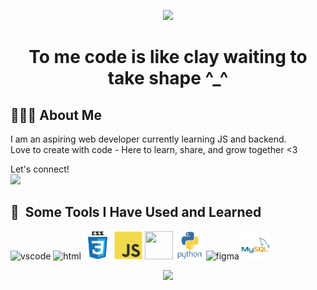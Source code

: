 <p align="center">
  <img src = "https://capsule-render.vercel.app/api?type=waving&height=100&color=0:f3ede1,100:d6c29b&text=Heyy!&fontColor=ffffff">
</p>
<h1 align="center">To me code is like clay waiting to take shape ^_^</h1>
<!-- <h1 align="center">Here to learn, share, and grow together ^_^</h1> -->

<h2>👩🏽‍💻 About Me</h2>
<p>
  I am an aspiring web developer currently learning JS and backend.<br>
  Love to create with code - Here to learn, share, and grow together <3
</p>

<p>Let's connect!<br>
<a href="https://www.linkedin.com/in/nazeeha-kb/">
  <img height="50" src="https://user-images.githubusercontent.com/46517096/166973395-19676cd8-f8ec-4abf-83ff-da8243505b82.png"/>
</a>
</p>

<h2>🔨 &nbsp;Some Tools I Have Used and Learned</h2>
<p align="left">
  <img src="https://cdn.jsdelivr.net/gh/devicons/devicon/icons/vscode/vscode-original.svg" alt="vscode" width="45" height="45"/>
  <img src="https://cdn.jsdelivr.net/gh/devicons/devicon/icons/html5/html5-original.svg" alt="html" width="45" height="45"/>
  <img src="https://raw.githubusercontent.com/devicons/devicon/master/icons/css3/css3-original-wordmark.svg" alt="css3" width="45" height="45" />
  <img src="https://raw.githubusercontent.com/devicons/devicon/master/icons/javascript/javascript-original.svg" alt="javascript" width="45" height="45" />
  <img src="https://cdn.jsdelivr.net/gh/devicons/devicon@latest/icons/bootstrap/bootstrap-original-wordmark.svg" width="45" height="45" />
  <img src="https://raw.githubusercontent.com/devicons/devicon/master/icons/python/python-original-wordmark.svg" alt="python" width="45" height="45"/>
  <img src="https://cdn.jsdelivr.net/gh/devicons/devicon/icons/figma/figma-original.svg" alt="figma" width="45" height="45"/>   
  <img src="https://raw.githubusercontent.com/devicons/devicon/master/icons/mysql/mysql-original-wordmark.svg" alt="mysql" width="45" height="45" />
</p>
<p align="center">
  <img src="https://capsule-render.vercel.app/api?type=waving&height=100&section=footer&color=0:f3ede1,100:d6c29b&fontColor=ffffff"/>
</p>
